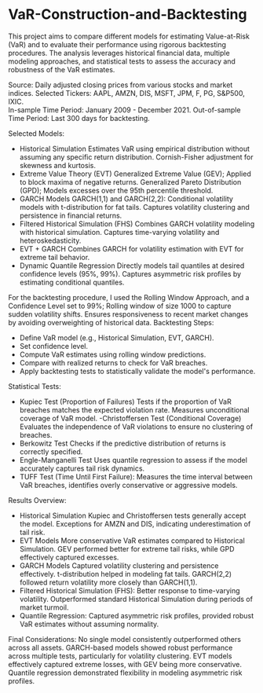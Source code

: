 # VaR-Construction-and-Backtesting
This project aims to compare different models for estimating Value-at-Risk (VaR) and to evaluate their performance using rigorous backtesting procedures. The analysis leverages historical financial data, multiple modeling approaches, and statistical tests to assess the accuracy and robustness of the VaR estimates.

Source: Daily adjusted closing prices from various stocks and market indices.
Selected Tickers:
AAPL, AMZN, DIS, MSFT, JPM, F, PG, S&P500, IXIC.  
In-sample Time Period: January 2009 - December 2021.
Out-of-sample Time Period: Last 300 days for backtesting.

Selected Models:
- Historical Simulation
Estimates VaR using empirical distribution without assuming any specific return distribution.
Cornish-Fisher adjustment for skewness and kurtosis.
- Extreme Value Theory (EVT)
Generalized Extreme Value (GEV); Applied to block maxima of negative returns.
Generalized Pareto Distribution (GPD); Models excesses over the 95th percentile threshold.
- GARCH Models
GARCH(1,1) and GARCH(2,2):
Conditional volatility models with t-distribution for fat tails.
Captures volatility clustering and persistence in financial returns.
- Filtered Historical Simulation (FHS)
Combines GARCH volatility modeling with historical simulation.
Captures time-varying volatility and heteroskedasticity.
- EVT + GARCH
Combines GARCH for volatility estimation with EVT for extreme tail behavior.
- Dynamic Quantile Regression
Directly models tail quantiles at desired confidence levels (95%, 99%).
Captures asymmetric risk profiles by estimating conditional quantiles.

For the backtesting procedure, I used the Rolling Window Approach, and a Confidence Level set to 99%;
Rolling window of size 1000 to capture sudden volatility shifts.
Ensures responsiveness to recent market changes by avoiding overweighting of historical data.
Backtesting Steps:
- Define VaR model (e.g., Historical Simulation, EVT, GARCH).
- Set confidence level.
- Compute VaR estimates using rolling window predictions.
- Compare with realized returns to check for VaR breaches.
- Apply backtesting tests to statistically validate the model's performance.


Statistical Tests:
- Kupiec Test (Proportion of Failures)
Tests if the proportion of VaR breaches matches the expected violation rate.
Measures unconditional coverage of VaR model.
-Christoffersen Test (Conditional Coverage)
Evaluates the independence of VaR violations to ensure no clustering of breaches.
- Berkowitz Test
Checks if the predictive distribution of returns is correctly specified.
- Engle-Manganelli Test
Uses quantile regression to assess if the model accurately captures tail risk dynamics.
- TUFF Test (Time Until First Failure):
Measures the time interval between VaR breaches, identifies overly conservative or aggressive models.

Results Overview:
- Historical Simulation
Kupiec and Christoffersen tests generally accept the model.
Exceptions for AMZN and DIS, indicating underestimation of tail risk.
- EVT Models
More conservative VaR estimates compared to Historical Simulation.
GEV performed better for extreme tail risks, while GPD effectively captured excesses.
- GARCH Models
Captured volatility clustering and persistence effectively.
t-distribution helped in modeling fat tails.
GARCH(2,2) followed return volatility more closely than GARCH(1,1).
- Filtered Historical Simulation (FHS):
Better response to time-varying volatility.
Outperformed standard Historical Simulation during periods of market turmoil.
- Quantile Regression:
Captured asymmetric risk profiles, provided robust VaR estimates without assuming normality.

Final Considerations: 
No single model consistently outperformed others across all assets.
GARCH-based models showed robust performance across multiple tests, particularly for volatility clustering.
EVT models effectively captured extreme losses, with GEV being more conservative.
Quantile regression demonstrated flexibility in modeling asymmetric risk profiles.

